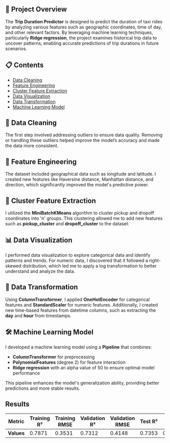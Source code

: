 ## 📌 Project Overview
The **Trip Duration Predictor** is designed to predict the duration of taxi rides by analyzing various features such as geographic coordinates, time of day, and other relevant factors. By leveraging machine learning techniques, particularly **Ridge regression**, the project examines historical trip data to uncover patterns, enabling accurate predictions of trip durations in future scenarios.

## 📋 Contents
- [Data Cleaning](#data-cleaning)
- [Feature Engineering](#feature-engineering)
- [Cluster Feature Extraction](#cluster-feature-extraction)
- [Data Visualization](#data-visualization)
- [Data Transformation](#data-transformation)
- [Machine Learning Model](#machine-learning-model)


## 🧹 Data Cleaning
The first step involved addressing outliers to ensure data quality. Removing or handling these outliers helped improve the model’s accuracy and made the data more consistent.

## 🔧 Feature Engineering
The dataset included geographical data such as longitude and latitude. I created new features like Haversine distance, Manhattan distance, and direction, which significantly improved the model's predictive power.

## 🔗 Cluster Feature Extraction
I utilized the **MiniBatchKMeans** algorithm to cluster pickup and dropoff coordinates into 'n' groups. This clustering allowed me to add new features such as **pickup_cluster** and **dropoff_cluster** to the dataset.

## 📊 Data Visualization
I performed data visualization to explore categorical data and identify patterns and trends. For numeric data, I discovered that it followed a right-skewed distribution, which led me to apply a log transformation to better understand and analyze the data.

## 📏 Data Transformation
Using **ColumnTransformer**, I applied **OneHotEncoder** for categorical features and **StandardScaler** for numeric features. Additionally, I created new time-based features from datetime columns, such as extracting the **day** and **hour** from timestamps.

## 🛠️ Machine Learning Model
I developed a machine learning model using a **Pipeline** that combines:
- **ColumnTransformer** for preprocessing
- **PolynomialFeatures** (degree 2) for feature interaction
- **Ridge regression** with an alpha value of 50 to ensure optimal model performance

This pipeline enhances the model's generalization ability, providing better predictions and more stable results.

## Results
| Metric            | Training R²          | Training RMSE         | Validation R²        | Validation RMSE      | Test R²             | Test RMSE           |
|-------------------|----------------------|-----------------------|-----------------------|----------------------|---------------------|---------------------|
| **Values**        | 0.7871               | 0.3531                | 0.7312                | 0.4148               | 0.7353              | 0.4095              |





